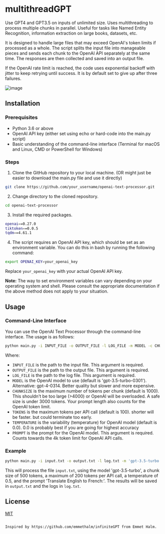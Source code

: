 # multithreadGPT
Use GPT4 and GPT3.5 on inputs of unlimited size. Uses multithreading to process multiple chunks in parallel. Useful for tasks like Named Entity Recognition, information extraction on large books, datasets, etc.

It is designed to handle large files that may exceed OpenAI's token limits if processed as a whole. The script splits the input file into manageable pieces and sends each chunk to the OpenAI API separately at the same time. The responses are then collected and saved into an output file.

If the OpenAI rate limit is reached, the code uses exponential backoff with jitter to keep retrying until success. It is by default set to give up after three failures.

![image](https://cloud-ojq43hax6-hack-club-bot.vercel.app/0screen_shot_2023-06-11_at_8.44.36_pm.png)
## Installation

### Prerequisites

- Python 3.6 or above
- OpenAI API key (either set using echo or hard-code into the main.py script)
- Basic understanding of the command-line interface (Terminal for macOS and Linux, CMD or PowerShell for Windows)

### Steps

1. Clone the GitHub repository to your local machine. (OR might just be easier to download the main.py file and use it directly)
```bash
git clone https://github.com/your_username/openai-text-processor.git
```
2. Change directory to the cloned repository.
```bash
cd openai-text-processor
```
3. Install the required packages.

```bash
openai==0.27.0
tiktoken==0.0.5
tqdm==4.61.1
```

4. The script requires an OpenAI API key, which should be set as an environment variable. You can do this in bash by running the following command:

```bash
export OPENAI_KEY=your_openai_key
```
Replace `your_openai_key` with your actual OpenAI API key.

**Note:** The way to set environment variables can vary depending on your operating system and shell. Please consult the appropriate documentation if the above method does not apply to your situation.

## Usage

### Command-Line Interface

You can use the OpenAI Text Processor through the command-line interface. The usage is as follows:

```bash
python main.py -i INPUT_FILE -o OUTPUT_FILE -l LOG_FILE -m MODEL -c CHUNKSIZE -t TOKENS -v TEMPERATURE -p PROMPT
```

Where:

- `INPUT_FILE` is the path to the input file. This argument is required.
- `OUTPUT_FILE` is the path to the output file. This argument is required.
- `LOG_FILE` is the path to the log file. This argument is required.
- `MODEL` is the OpenAI model to use (default is 'gpt-3.5-turbo-0301'). Alternative: gpt-4-0314. Better quality but slower and more expensive. 
- `CHUNKSIZE` is the maximum number of tokens per chunk (default is 1000). This shouldn't be too large (>4000) or OpenAI will be overloaded. A safe size is under 3000 tokens. Your prompt length also counts for the OpenAI token limit.
- `TOKENS` is the maximum tokens per API call (default is 100). shorter will be faster. but could terminate too early.
- `TEMPERATURE` is the variability (temperature) for OpenAI model (default is 0.0). 0.0 is probably best if you are going for highest accuracy
- `PROMPT` is the prompt for the OpenAI model. This argument is required. Counts towards the 4k token limit for OpenAI API calls.

### Example

```bash
python main.py -i input.txt -o output.txt -l log.txt -m 'gpt-3.5-turbo' -c 500 -t 200 -v 0.5 -p 'Translate English to French:'
```

This will process the file `input.txt`, using the model 'gpt-3.5-turbo', a chunk size of 500 tokens, a maximum of 200 tokens per API call, a temperature of 0.5, and the prompt 'Translate English to French:'. The results will be saved in `output.txt` and the logs in `log.txt`.

## License

[MIT](LICENSE.md)
```

Inspired by https://github.com/emmethalm/infiniteGPT from Emmet Halm.
